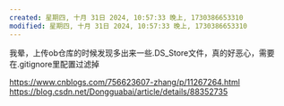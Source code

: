 ```yaml
---
created: 星期四, 十月 31日 2024, 10:57:33 晚上, 1730386653310
modified: 星期四, 十月 31日 2024, 10:57:33 晚上, 1730386653310
---
```


我晕，上传ob仓库的时候发现多出来一些.DS_Store文件，真的好恶心，需要在.gitignore里配置过滤掉


https://www.cnblogs.com/756623607-zhang/p/11267264.html
https://blog.csdn.net/Dongguabai/article/details/88352735